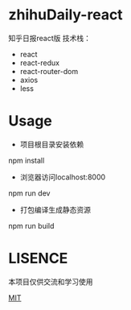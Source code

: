 # zhihuDaily-react
知乎日报react版
技术栈：
* react
* react-redux
* react-router-dom
* axios
* less

# Usage

* 项目根目录安装依赖

npm install

* 浏览器访问localhost:8000

npm run dev

* 打包编译生成静态资源

npm run build

# LISENCE
本项目仅供交流和学习使用

[MIT](LICENSE)
